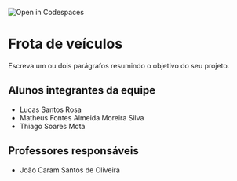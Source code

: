 ![Open in Codespaces](https://classroom.github.com/assets/open-in-codespaces-abfff4d4e15f9e1bd8274d9a39a0befe03a0632bb0f153d0ec72ff541cedbe34.svg)
# Frota de veículos
Escreva um ou dois parágrafos resumindo o objetivo do seu projeto.

## Alunos integrantes da equipe

* Lucas Santos Rosa
* Matheus Fontes Almeida Moreira Silva
* Thiago Soares Mota


## Professores responsáveis

* João Caram Santos de Oliveira

